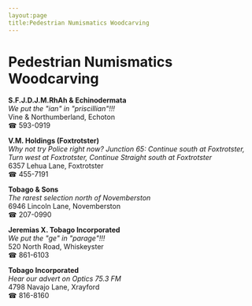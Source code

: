 ```yaml
---
layout:page
title:Pedestrian Numismatics Woodcarving
---
```

# Pedestrian Numismatics Woodcarving

**S.F.J.D.J.M.RhAh & Echinodermata**  
_We put the "ian" in "priscillian"!!!_  
Vine & Northumberland, Echoton  
☎ 593-0919



**V.M. Holdings (Foxtrotster)**  
_Why not try Police right now? 
Junction 65: Continue south at Foxtrotster, Turn west at Foxtrotster, Continue Straight south at Foxtrotster_  
6357 Lehua Lane, Foxtrotster  
☎ 455-7191



**Tobago & Sons**  
_The rarest selection north of Novemberston_  
6946 Lincoln Lane, Novemberston  
☎ 207-0990



**Jeremias X. Tobago Incorporated**  
_We put the "ge" in "parage"!!!_  
520 North Road, Whiskeyster  
☎ 861-6103



**Tobago Incorporated**  
_Hear our advert on Optics 75.3 FM_  
4798 Navajo Lane, Xrayford  
☎ 816-8160



